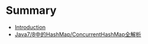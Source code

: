# Summary

* [Introduction](README.md)
* [Java7/8中的HashMap/ConcurrentHashMap全解析](java78zhong-de-hashmap-concurrenthashmap-quan-jie-xi.md)

